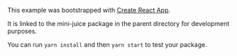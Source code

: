 This example was bootstrapped with [Create React App](https://github.com/facebook/create-react-app).

It is linked to the mini-juice package in the parent directory for development purposes.

You can run `yarn install` and then `yarn start` to test your package.
